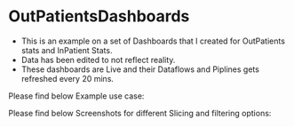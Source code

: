 # OutPatientsDashboards

+ This is an example on a set of Dashboards that I created for OutPatients stats and InPatient Stats. 
+ Data has been edited to not reflect reality.
+ These dashboards are Live and their Dataflows and Piplines gets refreshed every 20 mins. 

Please find below Example use case:



Please find below Screenshots for different Slicing and filtering options:
